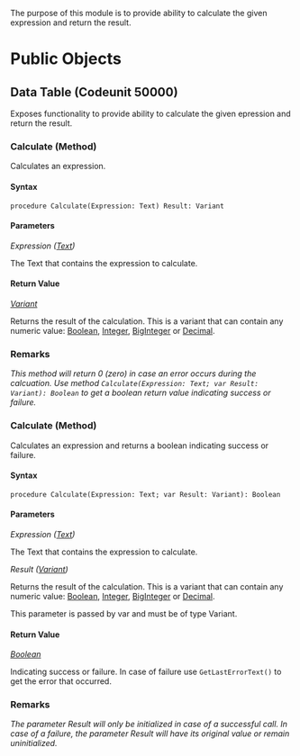 The purpose of this module is to provide ability to calculate the given expression and return the result.


# Public Objects
## Data Table (Codeunit 50000)

 Exposes functionality to provide ability to calculate the given epression and return the result.
 

### Calculate (Method) <a name="Calculate"></a> 

 Calculates an expression.
 

#### Syntax
```
procedure Calculate(Expression: Text) Result: Variant
```
#### Parameters
*Expression ([Text](https://docs.microsoft.com/en-us/dynamics365/business-central/dev-itpro/developer/methods-auto/text/text-data-type))* 

The Text that contains the expression to calculate.

#### Return Value
*[Variant](https://docs.microsoft.com/en-us/dynamics365/business-central/dev-itpro/developer/methods-auto/variant/variant-data-type)*

Returns the result of the calculation. This is a variant that can contain any numeric value: [Boolean](https://docs.microsoft.com/en-us/dynamics365/business-central/dev-itpro/developer/methods-auto/boolean/boolean-data-type), [Integer](https://docs.microsoft.com/en-us/dynamics365/business-central/dev-itpro/developer/methods-auto/integer/integer-data-type), [BigInteger](https://docs.microsoft.com/en-us/dynamics365/business-central/dev-itpro/developer/methods-auto/biginteger/biginteger-data-type) or [Decimal](https://docs.microsoft.com/en-us/dynamics365/business-central/dev-itpro/developer/methods-auto/decimal/decimal-data-type).

### Remarks
*This method will return 0 (zero) in case an error occurs during the calcuation. Use method `Calculate(Expression: Text; var Result: Variant): Boolean` to get a boolean return value indicating success or failure.*

### Calculate (Method) <a name="CalculateTryFunction"></a> 
 
  Calculates an expression and returns a boolean indicating success or failure.

#### Syntax
```
procedure Calculate(Expression: Text; var Result: Variant): Boolean
```
#### Parameters
*Expression ([Text](https://docs.microsoft.com/en-us/dynamics365/business-central/dev-itpro/developer/methods-auto/text/text-data-type))* 

The Text that contains the expression to calculate.

*Result ([Variant](https://docs.microsoft.com/en-us/dynamics365/business-central/dev-itpro/developer/methods-auto/variant/variant-data-type))*

Returns the result of the calculation. This is a variant that can contain any numeric value: [Boolean](https://docs.microsoft.com/en-us/dynamics365/business-central/dev-itpro/developer/methods-auto/boolean/boolean-data-type), [Integer](https://docs.microsoft.com/en-us/dynamics365/business-central/dev-itpro/developer/methods-auto/integer/integer-data-type), [BigInteger](https://docs.microsoft.com/en-us/dynamics365/business-central/dev-itpro/developer/methods-auto/biginteger/biginteger-data-type) or [Decimal](https://docs.microsoft.com/en-us/dynamics365/business-central/dev-itpro/developer/methods-auto/decimal/decimal-data-type).

This parameter is passed by var and must be of type Variant.

#### Return Value
*[Boolean](https://docs.microsoft.com/en-us/dynamics365/business-central/dev-itpro/developer/methods-auto/boolean/boolean-data-type)*

Indicating success or failure. In case of failure use `GetLastErrorText()` to get the error that occurred.

### Remarks
*The parameter Result will only be initialized in case of a successful call. In case of a failure, the parameter Result will have its original value or remain uninitialized.*
